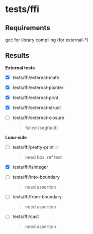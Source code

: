 # tests/ffi

## Requirements

gcc for library compiling (for external-\*)

## Results

**External tests**

- [x] tests/ffi/external-math
- [x] tests/ffi/external-pointer
- [x] tests/ffi/external-print
- [x] tests/ffi/external-struct
- [ ] tests/ffi/external-closure

  > failed (segfault)

**Luau-side**

- [ ] tests/ffi/pretty-print :white_check_mark:

  > need box, ref test

- [x] tests/ffi/isInteger
- [ ] tests/ffi/into-boundary

  > need assertion

- [ ] tests/ffi/from-boundary

  > need assertion

- [ ] tests/ffi/cast

  > need assertion
